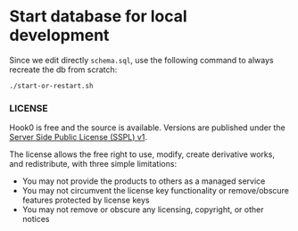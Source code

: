 # Start database for local development

Since we edit directly `schema.sql`, use the following command to always recreate the db from scratch:

```
./start-or-restart.sh
```

### LICENSE
Hook0 is free and the source is available. Versions are published under the [Server Side Public License (SSPL) v1](./LICENSE.txt).

The license allows the free right to use, modify, create derivative works, and redistribute, with three simple limitations:

- You may not provide the products to others as a managed service
- You may not circumvent the license key functionality or remove/obscure features protected by license keys
- You may not remove or obscure any licensing, copyright, or other notices
